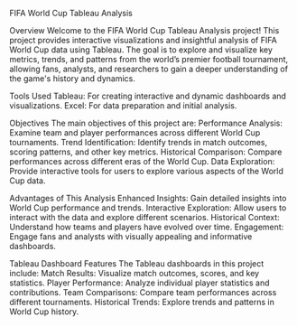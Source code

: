 FIFA World Cup Tableau Analysis

Overview
Welcome to the FIFA World Cup Tableau Analysis project! This project provides interactive visualizations and insightful analysis of FIFA World Cup data using Tableau. The goal is to explore and visualize key metrics, trends, and patterns from the world’s premier football tournament, allowing fans, analysts, and researchers to gain a deeper understanding of the game's history and dynamics.

Tools Used
Tableau: For creating interactive and dynamic dashboards and visualizations.
Excel: For data preparation and initial analysis.

Objectives
The main objectives of this project are:
Performance Analysis: Examine team and player performances across different World Cup tournaments.
Trend Identification: Identify trends in match outcomes, scoring patterns, and other key metrics.
Historical Comparison: Compare performances across different eras of the World Cup.
Data Exploration: Provide interactive tools for users to explore various aspects of the World Cup data.

Advantages of This Analysis
Enhanced Insights: Gain detailed insights into World Cup performance and trends.
Interactive Exploration: Allow users to interact with the data and explore different scenarios.
Historical Context: Understand how teams and players have evolved over time.
Engagement: Engage fans and analysts with visually appealing and informative dashboards.

Tableau Dashboard Features
The Tableau dashboards in this project include:
Match Results: Visualize match outcomes, scores, and key statistics.
Player Performance: Analyze individual player statistics and contributions.
Team Comparisons: Compare team performances across different tournaments.
Historical Trends: Explore trends and patterns in World Cup history.
